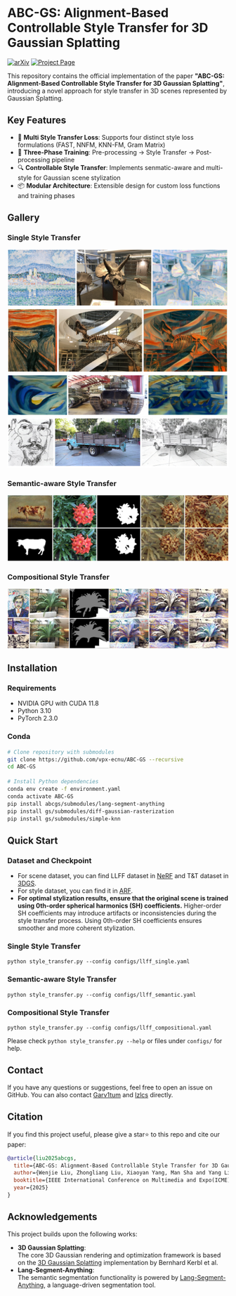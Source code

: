 # ABC-GS: Alignment-Based Controllable Style Transfer for 3D Gaussian Splatting

[![arXiv](https://img.shields.io/badge/arXiv-xxxx.xxxxx-b31b1b.svg)](https://arxiv.org/abs/xxxx.xxxxx)
[![Project Page](https://img.shields.io/badge/Project-Website-green)](https://vpx-ecnu.github.io/ABC-GS-website/)

This repository contains the official implementation of the paper **"ABC-GS: Alignment-Based Controllable Style Transfer for 3D Gaussian Splatting"**, introducing a novel approach for style transfer in 3D scenes represented by Gaussian Splatting.

## Key Features

- 🎨 **Multi Style Transfer Loss**: Supports four distinct style loss formulations (FAST, NNFM, KNN-FM, Gram Matrix)
- 🌟 **Three-Phase Training**: Pre-processing → Style Transfer → Post-processing pipeline
- 🔍 **Controllable Style Transfer**: Implements senmatic-aware and multi-style for Gaussian scene stylization
- 📦 **Modular Architecture**: Extensible design for custom loss functions and training phases

## Gallery

### Single Style Transfer
![](./abcgs/assets/single_horns.jpg)
![](./abcgs/assets/single_trex.jpg)
![](./abcgs/assets/single_M60.jpg)
![](./abcgs/assets/single_truck.jpg)
### Semantic-aware Style Transfer
![](./abcgs/assets/semantic_flower.jpg)
### Compositional Style Transfer
![](./abcgs/assets/compositional_fern.jpg)


## Installation

### Requirements 
- NVIDIA GPU with CUDA 11.8
- Python 3.10
- PyTorch 2.3.0

### Conda

```bash
# Clone repository with submodules
git clone https://github.com/vpx-ecnu/ABC-GS --recursive
cd ABC-GS

# Install Python dependencies
conda env create -f environment.yaml
conda activate ABC-GS
pip install abcgs/submodules/lang-segment-anything
pip install gs/submodules/diff-gaussian-rasterization
pip install gs/submodules/simple-knn
```



## Quick Start
### Dataset and Checkpoint
* For scene dataset, you can find LLFF dataset in [NeRF](https://github.com/bmild/nerf) and T&T dataset in [3DGS](https://github.com/graphdeco-inria/gaussian-splatting). 
* For style dataset, you can find it in [ARF](https://github.com/Kai-46/ARF-svox2).
* **For optimal stylization results, ensure that the original scene is trained using 0th-order spherical harmonics (SH) coefficients.** Higher-order SH coefficients may introduce artifacts or inconsistencies during the style transfer process. Using 0th-order SH coefficients ensures smoother and more coherent stylization.

### Single Style Transfer
```
python style_transfer.py --config configs/llff_single.yaml
```
### Semantic-aware Style Transfer
```
python style_transfer.py --config configs/llff_semantic.yaml
```
### Compositional Style Transfer
```
python style_transfer.py --config configs/llff_compositional.yaml
```

Please check `python style_transfer.py --help` or files under `configs/` for help.

## Contact

If you have any questions or suggestions, feel free to open an issue on GitHub.
You can also contact [Garv1tum](https://github.com/Grav1tum) and [lzlcs](https://github.com/lzlcs) directly.

## Citation

If you find this project useful, please give a star⭐ to this repo and cite our paper:
```bibtex
@article{liu2025abcgs,
  title={ABC-GS: Alignment-Based Controllable Style Transfer for 3D Gaussian Splatting},
  author={Wenjie Liu, Zhongliang Liu, Xiaoyan Yang, Man Sha and Yang Li},
  booktitle={IEEE International Conference on Multimedia and Expo(ICME)},
  year={2025}
}
```

## Acknowledgements

This project builds upon the following works:
- **3D Gaussian Splatting**:  
  The core 3D Gaussian rendering and optimization framework is based on the [3D Gaussian Splatting](https://github.com/graphdeco-inria/gaussian-splatting) implementation by Bernhard Kerbl et al. 
- **Lang-Segment-Anything**: \
    The semantic segmentation functionality is powered by [Lang-Segment-Anything](https://github.com/luca-medeiros/lang-segment-anything), a language-driven segmentation tool.